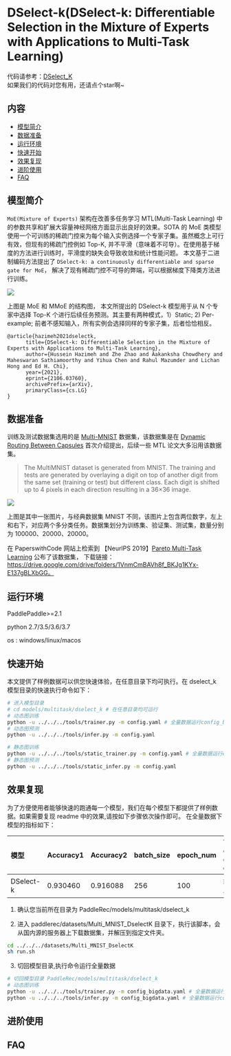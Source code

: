 # DSelect-k(DSelect-k: Differentiable Selection in the Mixture of Experts with Applications to Multi-Task Learning)

代码请参考：[DSelect_K](https://github.com/PaddlePaddle/PaddleRec/blob/master/models/multitask/dselect_k)  
如果我们的代码对您有用，还请点个star啊~  

## 内容

- [模型简介](#模型简介)
- [数据准备](#数据准备)
- [运行环境](#运行环境)
- [快速开始](#快速开始)
- [效果复现](#效果复现)
- [进阶使用](#进阶使用)
- [FAQ](#FAQ)

## 模型简介

`MoE(Mixture of Experts)` 架构在改善多任务学习 MTL(Multi-Task Learning) 中的参数共享和扩展大容量神经网络方面显示出良好的效果。SOTA 的 MoE
类模型使用一个可训练的稀疏门控来为每个输入实例选择一个专家子集。虽然概念上可行有效，但现有的稀疏门控例如 Top-K, 并不平滑（意味着不可导）。在使用基于梯度的方法进行训练时，平滑度的缺失会导致收敛和统计性能问题。
本文基于二进制编码方法提出了 `DSelect-k: a continuously differentiable and sparse gate for MoE`， 解决了现有稀疏门控不可导的弊端，可以根据梯度下降类方法进行训练。

![](https://tva1.sinaimg.cn/large/008i3skNly1gy3rpouuc6j30rw0d63zy.jpg)

上图是 MoE 和 MMoE 的结构图， 本文所提出的 DSelect-k 模型用于从 N 个专家中选择 Top-K 个进行后续任务预测。其主要有两种模式，1）Static; 2) Per-example;
前者不感知输入，所有实例会选择同样的专家子集，后者恰恰相反。

```text
@article{hazimeh2021dselectk,
      title={DSelect-k: Differentiable Selection in the Mixture of Experts with Applications to Multi-Task Learning},
      author={Hussein Hazimeh and Zhe Zhao and Aakanksha Chowdhery and Maheswaran Sathiamoorthy and Yihua Chen and Rahul Mazumder and Lichan Hong and Ed H. Chi},
      year={2021},
      eprint={2106.03760},
      archivePrefix={arXiv},
      primaryClass={cs.LG}
}
```

## 数据准备

训练及测试数据集选用的是 [Multi-MNIST](https://paperswithcode.com/dataset/multimnist)
数据集，该数据集是在 [Dynamic Routing Between Capsules](https://paperswithcode.com/paper/dynamic-routing-between-capsules)
首次介绍提出，后续一些 MTL 论文大多沿用该数据集。

> The MultiMNIST dataset is generated from MNIST. The training and tests are generated by overlaying a digit on top of another digit from the same set (training or test) but different class. Each digit is shifted up to 4 pixels in each direction resulting in a 36×36 image.

![](https://tva1.sinaimg.cn/large/008i3skNly1gy3ryidh3hj30f40ea3yp.jpg)

上图是其中一张图片，与经典数据集 MNIST 不同，该图片上包含两位数字，左上和右下，对应两个多分类任务。数据集划分为训练集、验证集、测试集，数量分别为 100000、20000、20000。

在 PaperswithCode 网站上检索到 【NeurlPS 2019】[Pareto Multi-Task Learning](https://arxiv.org/pdf/1912.12854v1.pdf) 公布了该数据集，
下载链接： https://drive.google.com/drive/folders/1VnmCmBAVh8f_BKJg1KYx-E137gBLXbGG。


## 运行环境

PaddlePaddle>=2.1

python 2.7/3.5/3.6/3.7

os : windows/linux/macos

## 快速开始

本文提供了样例数据可以供您快速体验，在任意目录下均可执行。在 dselect_k 模型目录的快速执行命令如下：

```bash
# 进入模型目录
# cd models/multitask/dselect_k # 在任意目录均可运行
# 动态图训练
python -u ../../../tools/trainer.py -m config.yaml # 全量数据运行config_bigdata.yaml 
# 动态图预测
python -u ../../../tools/infer.py -m config.yaml 

# 静态图训练
python -u ../../../tools/static_trainer.py -m config.yaml # 全量数据运行config_bigdata.yaml 
# 静态图预测
python -u ../../../tools/static_infer.py -m config.yaml 
``` 

## 效果复现

为了方便使用者能够快速的跑通每一个模型，我们在每个模型下都提供了样例数据。如果需要复现 readme 中的效果,请按如下步骤依次操作即可。 在全量数据下模型的指标如下：  


| 模型 | Accuracy1 | Accuracy2 | batch_size | epoch_num| Time of each epoch | 
| :------| :------ | :------ | :------ | :------| :------ | 
| DSelect-k | 0.930460 | 0.916088 | 256 | 100 | 约 0.5 小时 |

1. 确认您当前所在目录为 PaddleRec/models/multitask/dselect_k

2. 进入 paddlerec/datasets/Multi_MNIST_DselectK 目录下，执行该脚本，会从国内源的服务器上下载数据集，并解压到指定文件夹。

``` bash
cd ../../../datasets/Multi_MNIST_DselectK
sh run.sh
```

3. 切回模型目录,执行命令运行全量数据

```bash
# 切回模型目录 PaddleRec/models/multitask/dselect_k
# 动态图训练
python -u ../../../tools/trainer.py -m config_bigdata.yaml # 全量数据运行config_bigdata.yaml 
python -u ../../../tools/infer.py -m config_bigdata.yaml # 全量数据运行config_bigdata.yaml 
```

## 进阶使用

## FAQ
